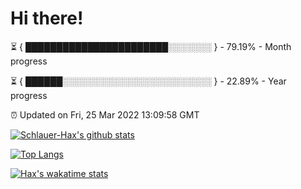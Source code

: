 # Hi there!

⏳ { ███████████████████████░░░░░░░ } - 79.19% - Month progress

⏳ { ██████░░░░░░░░░░░░░░░░░░░░░░░░ } - 22.89% - Year progress

⏰ Updated on Fri, 25 Mar 2022 13:09:58 GMT


[![Schlauer-Hax's github stats](https://github-readme-stats.vercel.app/api?username=Schlauer-Hax&show_icons=true&theme=dark&count_private=true)](https://github.com/Schlauer-Hax)


[![Top Langs](https://github-readme-stats.vercel.app/api/top-langs/?username=Schlauer-Hax&layout=compact&theme=dark)](https://github.com/Schlauer-Hax?tab=repositories)


[![Hax's wakatime stats](https://github-readme-stats.vercel.app/api/wakatime?username=Hax&theme=dark)](https://wakatime.com/@Hax)

